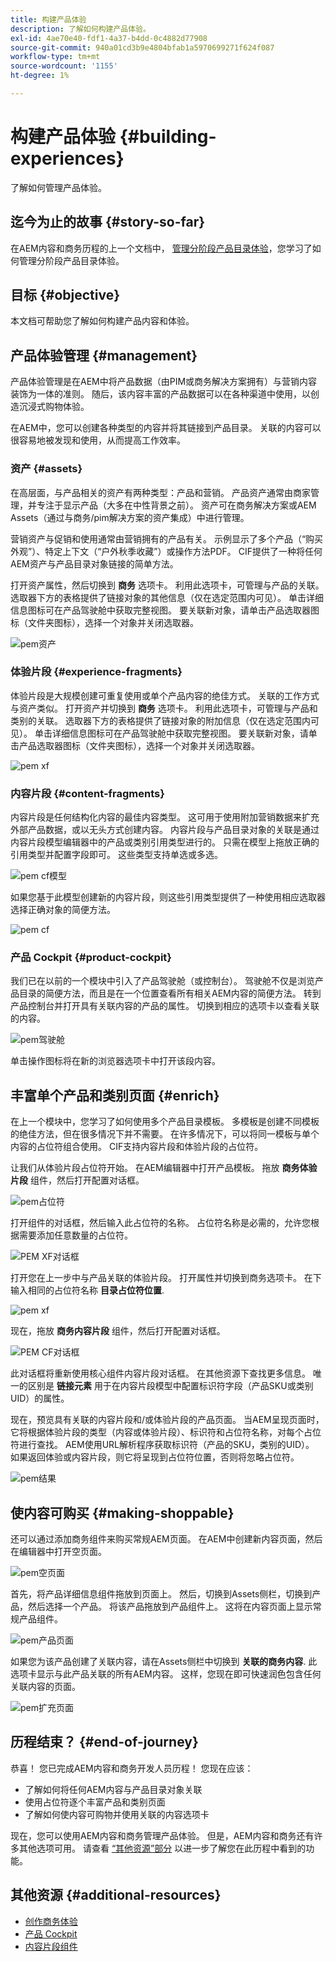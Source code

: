 ```yaml
---
title: 构建产品体验
description: 了解如何构建产品体验。
exl-id: 4ae70e40-fdf1-4a37-b4dd-0c4882d77908
source-git-commit: 940a01cd3b9e4804bfab1a5970699271f624f087
workflow-type: tm+mt
source-wordcount: '1155'
ht-degree: 1%

---
```


# 构建产品体验 {#building-experiences}

了解如何管理产品体验。

## 迄今为止的故事 {#story-so-far}

在AEM内容和商务历程的上一个文档中， [管理分阶段产品目录体验](staged-catalog.md)，您学习了如何管理分阶段产品目录体验。

## 目标 {#objective}

本文档可帮助您了解如何构建产品内容和体验。

## 产品体验管理 {#management}

产品体验管理是在AEM中将产品数据（由PIM或商务解决方案拥有）与营销内容装饰为一体的准则。 随后，该内容丰富的产品数据可以在各种渠道中使用，以创造沉浸式购物体验。

在AEM中，您可以创建各种类型的内容并将其链接到产品目录。 关联的内容可以很容易地被发现和使用，从而提高工作效率。

### 资产 {#assets}

在高层面，与产品相关的资产有两种类型：产品和营销。 产品资产通常由商家管理，并专注于显示产品（大多在中性背景之前）。 资产可在商务解决方案或AEM Assets（通过与商务/pim解决方案的资产集成）中进行管理。

营销资产与促销和使用通常由营销拥有的产品有关。 示例显示了多个产品（“购买外观”）、特定上下文（“户外秋季收藏”）或操作方法PDF。 CIF提供了一种将任何AEM资产与产品目录对象链接的简单方法。

打开资产属性，然后切换到 **商务** 选项卡。 利用此选项卡，可管理与产品的关联。 选取器下方的表格提供了链接对象的其他信息（仅在选定范围内可见）。 单击详细信息图标可在产品驾驶舱中获取完整视图。 要关联新对象，请单击产品选取器图标（文件夹图标），选择一个对象并关闭选取器。

![pem资产](assets/pem-assets.png)

### 体验片段 {#experience-fragments}

体验片段是大规模创建可重复使用或单个产品内容的绝佳方式。 关联的工作方式与资产类似。 打开资产并切换到 **商务** 选项卡。 利用此选项卡，可管理与产品和类别的关联。 选取器下方的表格提供了链接对象的附加信息（仅在选定范围内可见）。 单击详细信息图标可在产品驾驶舱中获取完整视图。 要关联新对象，请单击产品选取器图标（文件夹图标），选择一个对象并关闭选取器。

![pem xf](assets/pem-xf.png)

### 内容片段 {#content-fragments}

内容片段是任何结构化内容的最佳内容类型。 这可用于使用附加营销数据来扩充外部产品数据，或以无头方式创建内容。 内容片段与产品目录对象的关联是通过内容片段模型编辑器中的产品或类别引用类型进行的。 只需在模型上拖放正确的引用类型并配置字段即可。 这些类型支持单选或多选。

![pem cf模型](assets/pem-cf-model.png)

如果您基于此模型创建新的内容片段，则这些引用类型提供了一种使用相应选取器选择正确对象的简便方法。

![pem cf](assets/pem-cf.png)

### 产品 Cockpit {#product-cockpit}

我们已在以前的一个模块中引入了产品驾驶舱（或控制台）。 驾驶舱不仅是浏览产品目录的简便方法，而且是在一个位置查看所有相关AEM内容的简便方法。 转到产品控制台并打开具有关联内容的产品的属性。 切换到相应的选项卡以查看关联的内容。

![pem驾驶舱](assets/pem-cockpit.png)

单击操作图标将在新的浏览器选项卡中打开该段内容。

## 丰富单个产品和类别页面 {#enrich}

在上一个模块中，您学习了如何使用多个产品目录模板。 多模板是创建不同模板的绝佳方法，但在很多情况下并不需要。 在许多情况下，可以将同一模板与单个内容的占位符组合使用。 CIF支持内容片段和体验片段的占位符。

让我们从体验片段占位符开始。 在AEM编辑器中打开产品模板。 拖放 **商务体验片段** 组件，然后打开配置对话框。

![pem占位符](assets/pem-placeholder.png)

打开组件的对话框，然后输入此占位符的名称。 占位符名称是必需的，允许您根据需要添加任意数量的占位符。

![PEM XF对话框](assets/pem-dialog-xf.png)

打开您在上一步中与产品关联的体验片段。 打开属性并切换到商务选项卡。 在下输入相同的占位符名称 **目录占位符位置**.

![pem xf](assets/pem-xf.png)

现在，拖放 **商务内容片段** 组件，然后打开配置对话框。

![PEM CF对话框](assets/pem-dialog-cf.png)

此对话框将重新使用核心组件内容片段对话框。 在其他资源下查找更多信息。 唯一的区别是 **链接元素** 用于在内容片段模型中配置标识符字段（产品SKU或类别UID）的属性。

现在，预览具有关联的内容片段和/或体验片段的产品页面。 当AEM呈现页面时，它将根据体验片段的类型（内容或体验片段）、标识符和占位符名称，对每个占位符进行查找。 AEM使用URL解析程序获取标识符（产品的SKU，类别的UID）。 如果返回体验或内容片段，则它将呈现到占位符位置，否则将忽略占位符。

![pem结果](assets/pem-result.png)

## 使内容可购买 {#making-shoppable}

还可以通过添加商务组件来购买常规AEM页面。 在AEM中创建新内容页面，然后在编辑器中打开空页面。

![pem空页面](assets/pem-page-empty.png)

首先，将产品详细信息组件拖放到页面上。 然后，切换到Assets侧栏，切换到产品，然后选择一个产品。 将该产品拖放到产品组件上。 这将在内容页面上显示常规产品组件。

![pem产品页面](assets/pem-page-product.png)

如果您为该产品创建了关联内容，请在Assets侧栏中切换到 **关联的商务内容**. 此选项卡显示与此产品关联的所有AEM内容。 这样，您现在即可快速润色包含任何关联内容的页面。

![pem扩充页面](assets/pem-page-enriched.png)

## 历程结束？ {#end-of-journey}

恭喜！ 您已完成AEM内容和商务开发人员历程！ 您现在应该：

* 了解如何将任何AEM内容与产品目录对象关联
* 使用占位符逐个丰富产品和类别页面
* 了解如何使内容可购物并使用关联的内容选项卡

现在，您可以使用AEM内容和商务管理产品体验。 但是，AEM内容和商务还有许多其他选项可用。 请查看 [“其他资源”部分](#additional-resources) 以进一步了解您在此历程中看到的功能。

## 其他资源 {#additional-resources}

* [创作商务体验](/help/commerce-cloud/authoring/authoring-commerce-experiences.md)
* [产品 Cockpit](/help/commerce-cloud/authoring/product-cockpit.md)
* [内容片段组件](https://experienceleague.adobe.com/docs/experience-manager-core-components/using/components/content-fragment-component.html?lang=en)
